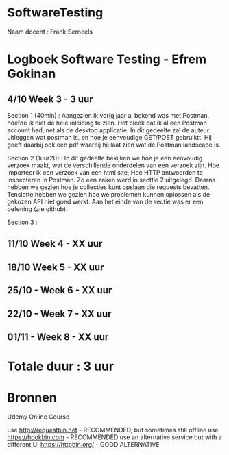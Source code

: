 # SoftwareTesting
Naam docent : Frank Serneels

# Logboek Software Testing - Efrem Gokinan


## 4/10 Week 3 - 3 uur

Section 1 (40min) : Aangezien ik vorig jaar al bekend was met Postman, hoefde ik niet de hele inleiding te zien. Het bleek dat ik al een Postman account had, net als de desktop applicatie.
In dit gedeelte zal de auteur uitleggen wat postman is, en hoe je eenvoudige GET/POST gebruiktt. Hij geeft daarbij ook een pdf waarbij hij laat zien wat de Postman landscape is.

Section 2 (1uur20) : In dit gedeelte bekijken we hoe je een eenvoudig verzoek maakt, wat de verschillende onderdelen van een verzoek zijn. Hoe importeer ik een verzoek van een html site, Hoe HTTP antwoorden te inspecteren in Postman. Zo een zaken werd in secttie 2 uitgelegd. Daarna hebben we gezien hoe je collecties kunt opslaan die requests bevatten. Tenslotte hebben we gezien hoe we problemen kunnen oplossen als de gekozen API niet goed werkt. Aan het einde van de sectie was er een oefening (zie github).

Section 3 :


## 11/10 Week 4 - XX uur

## 18/10 Week 5 - XX uur

## 25/10 - Week 6 - XX uur

## 22/10 - Week 7 - XX uur

## 01/11 - Week 8 - XX uur

# Totale duur : 3 uur

# Bronnen 

Udemy Online Course

use http://requestbin.net - RECOMMENDED, but sometimes still offline
use https://hookbin.com - RECOMMENDED
use an alternative service but with a different UI https://httpbin.org/ - GOOD ALTERNATIVE